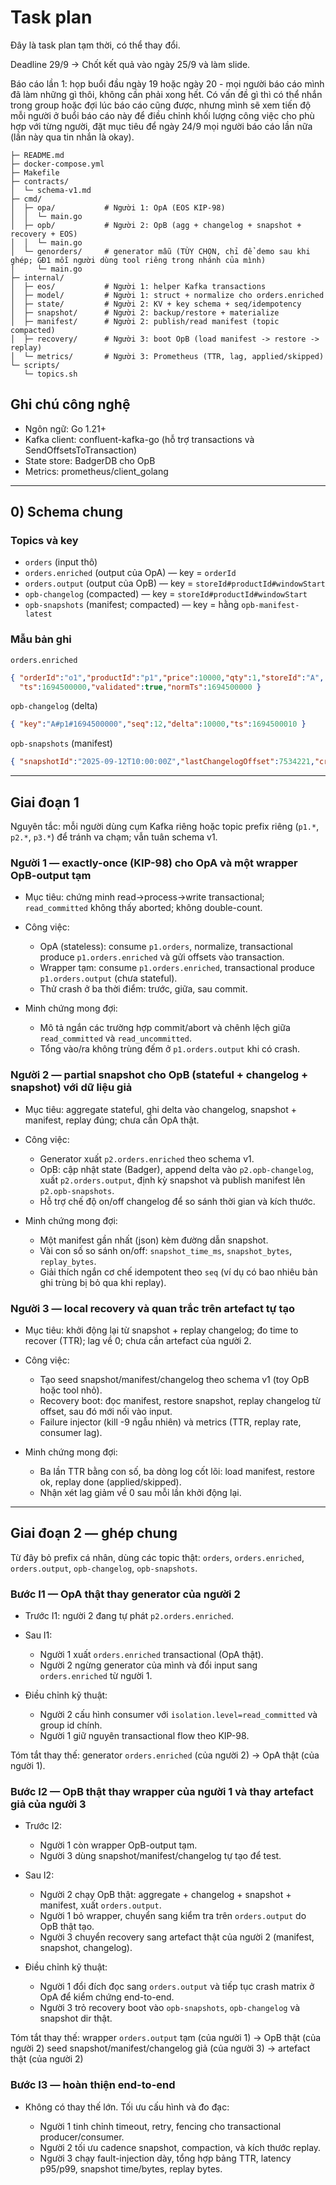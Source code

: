 # Task plan

Đây là task plan tạm thời, có thể thay đổi.

Deadline 29/9 -> Chốt kết quả vào ngày 25/9 và làm slide. 

Báo cáo lần 1: họp buổi đầu ngày 19 hoặc ngày 20  - mọi người báo cáo mình đã làm những gì thôi, không cần phải xong hết. Có vấn đề gì thì có thể nhắn trong group hoặc đợi lúc báo cáo cũng được, nhưng mình sẽ xem tiến độ mỗi người ở buổi báo cáo này để điều chỉnh khối lượng công việc cho phù hợp với từng người, đặt mục tiêu để ngày 24/9 mọi người báo cáo lần nữa (lần này qua tin nhắn là okay).

```
├─ README.md
├─ docker-compose.yml
├─ Makefile
├─ contracts/
│  └─ schema-v1.md
├─ cmd/
│  ├─ opa/           # Người 1: OpA (EOS KIP-98)
│  │  └─ main.go
│  ├─ opb/           # Người 2: OpB (agg + changelog + snapshot + recovery + EOS)
│  │  └─ main.go
│  └─ genorders/     # generator mẫu (TÙY CHỌN, chỉ để demo sau khi ghép; GĐ1 mỗi người dùng tool riêng trong nhánh của mình)
│     └─ main.go
├─ internal/
│  ├─ eos/           # Người 1: helper Kafka transactions
│  ├─ model/         # Người 1: struct + normalize cho orders.enriched
│  ├─ state/         # Người 2: KV + key schema + seq/idempotency
│  ├─ snapshot/      # Người 2: backup/restore + materialize
│  ├─ manifest/      # Người 2: publish/read manifest (topic compacted)
│  ├─ recovery/      # Người 3: boot OpB (load manifest -> restore -> replay)
│  └─ metrics/       # Người 3: Prometheus (TTR, lag, applied/skipped)
└─ scripts/
   └─ topics.sh
```

## Ghi chú công nghệ

* Ngôn ngữ: Go 1.21+
* Kafka client: confluent-kafka-go (hỗ trợ transactions và SendOffsetsToTransaction)
* State store: BadgerDB cho OpB
* Metrics: prometheus/client\_golang
---

## 0) Schema chung 


### Topics và key

* `orders` (input thô)
* `orders.enriched` (output của OpA) — key = `orderId`
* `orders.output` (output của OpB) — key = `storeId#productId#windowStart`
* `opb-changelog` (compacted) — key = `storeId#productId#windowStart`
* `opb-snapshots` (manifest; compacted) — key = hằng `opb-manifest-latest`

### Mẫu bản ghi

`orders.enriched`

```json
{ "orderId":"o1","productId":"p1","price":10000,"qty":1,"storeId":"A",
  "ts":1694500000,"validated":true,"normTs":1694500000 }
```

`opb-changelog` (delta)

```json
{ "key":"A#p1#1694500000","seq":12,"delta":10000,"ts":1694500010 }
```

`opb-snapshots` (manifest)

```json
{ "snapshotId":"2025-09-12T10:00:00Z","lastChangelogOffset":7534221,"createdAt":1694499600 }
```

---

## Giai đoạn 1 

Nguyên tắc: mỗi người dùng cụm Kafka riêng hoặc topic prefix riêng (`p1.*`, `p2.*`, `p3.*`) để tránh va chạm; vẫn tuân schema v1.

### Người 1 — exactly-once (KIP-98) cho OpA và một wrapper OpB-output tạm

* Mục tiêu: chứng minh read→process→write transactional; `read_committed` không thấy aborted; không double-count.
* Công việc:

  * OpA (stateless): consume `p1.orders`, normalize, transactional produce `p1.orders.enriched` và gửi offsets vào transaction.
  * Wrapper tạm: consume `p1.orders.enriched`, transactional produce `p1.orders.output` (chưa stateful).
  * Thử crash ở ba thời điểm: trước, giữa, sau commit.
* Minh chứng mong đợi:

  * Mô tả ngắn các trường hợp commit/abort và chênh lệch giữa `read_committed` và `read_uncommitted`.
  * Tổng vào/ra không trùng đếm ở `p1.orders.output` khi có crash.

### Người 2 — partial snapshot cho OpB (stateful + changelog + snapshot) với dữ liệu giả

* Mục tiêu: aggregate stateful, ghi delta vào changelog, snapshot + manifest, replay đúng; chưa cần OpA thật.
* Công việc:

  * Generator xuất `p2.orders.enriched` theo schema v1.
  * OpB: cập nhật state (Badger), append delta vào `p2.opb-changelog`, xuất `p2.orders.output`, định kỳ snapshot và publish manifest lên `p2.opb-snapshots`.
  * Hỗ trợ chế độ on/off changelog để so sánh thời gian và kích thước.
* Minh chứng mong đợi:

  * Một manifest gần nhất (json) kèm đường dẫn snapshot.
  * Vài con số so sánh on/off: `snapshot_time_ms`, `snapshot_bytes`, `replay_bytes`.
  * Giải thích ngắn cơ chế idempotent theo `seq` (ví dụ có bao nhiêu bản ghi trùng bị bỏ qua khi replay).

### Người 3 — local recovery và quan trắc trên artefact tự tạo

* Mục tiêu: khởi động lại từ snapshot + replay changelog; đo time to recover (TTR); lag về 0; chưa cần artefact của người 2.
* Công việc:

  * Tạo seed snapshot/manifest/changelog theo schema v1 (toy OpB hoặc tool nhỏ).
  * Recovery boot: đọc manifest, restore snapshot, replay changelog từ offset, sau đó mới nối vào input.
  * Failure injector (kill -9 ngẫu nhiên) và metrics (TTR, replay rate, consumer lag).
* Minh chứng mong đợi:

  * Ba lần TTR bằng con số, ba dòng log cốt lõi: load manifest, restore ok, replay done (applied/skipped).
  * Nhận xét lag giảm về 0 sau mỗi lần khởi động lại.

---

## Giai đoạn 2 — ghép chung

Từ đây bỏ prefix cá nhân, dùng các topic thật: `orders`, `orders.enriched`, `orders.output`, `opb-changelog`, `opb-snapshots`.

### Bước I1 — OpA thật thay generator của người 2

* Trước I1: người 2 đang tự phát `p2.orders.enriched`.
* Sau I1:

  * Người 1 xuất `orders.enriched` transactional (OpA thật).
  * Người 2 ngừng generator của mình và đổi input sang `orders.enriched` từ người 1.
* Điều chỉnh kỹ thuật:

  * Người 2 cấu hình consumer với `isolation.level=read_committed` và group id chính.
  * Người 1 giữ nguyên transactional flow theo KIP-98.

Tóm tắt thay thế: generator `orders.enriched` (của người 2) → OpA thật (của người 1).

### Bước I2 — OpB thật thay wrapper của người 1 và thay artefact giả của người 3

* Trước I2:

  * Người 1 còn wrapper OpB-output tạm.
  * Người 3 dùng snapshot/manifest/changelog tự tạo để test.
* Sau I2:

  * Người 2 chạy OpB thật: aggregate + changelog + snapshot + manifest, xuất `orders.output`.
  * Người 1 bỏ wrapper, chuyển sang kiểm tra trên `orders.output` do OpB thật tạo.
  * Người 3 chuyển recovery sang artefact thật của người 2 (manifest, snapshot, changelog).
* Điều chỉnh kỹ thuật:

  * Người 1 đổi đích đọc sang `orders.output` và tiếp tục crash matrix ở OpA để kiểm chứng end-to-end.
  * Người 3 trỏ recovery boot vào `opb-snapshots`, `opb-changelog` và snapshot dir thật.

Tóm tắt thay thế:
wrapper `orders.output` tạm (của người 1) → OpB thật (của người 2)
seed snapshot/manifest/changelog giả (của người 3) → artefact thật (của người 2)

### Bước I3 — hoàn thiện end-to-end

* Không có thay thế lớn. Tối ưu cấu hình và đo đạc:

  * Người 1 tinh chỉnh timeout, retry, fencing cho transactional producer/consumer.
  * Người 2 tối ưu cadence snapshot, compaction, và kích thước replay.
  * Người 3 chạy fault-injection dày, tổng hợp bảng TTR, latency p95/p99, snapshot time/bytes, replay bytes.

